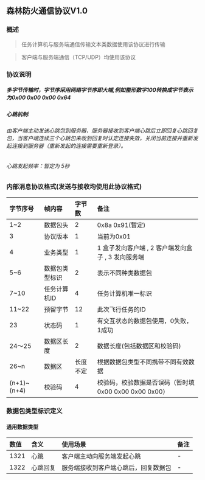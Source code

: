 ## 森林防火通信协议V1.0

### 概述

>任务计算机与服务端通信传输文本类数据使用该协议进行传输

>客户端与服务端通信（TCP/UDP）均使用该协议

### 协议说明

##### 多字节传输时，字节序采用网络字节序即大端,例如整形数字100转换成字节表示为0x00 0x00 0x00 0x64

##### 心跳机制:  

###### 由客户端主动发送心跳包到服务器，服务器接收到客户端心跳后立即回复心跳回复包，当客户端连续三个心跳包未收到回复时认定连接失效，关闭当前连接并重新发起连接到服务器（重新发起的连接需要重新登录）。

###### 心跳发起频率：暂定为 5秒

### 内部消息协议格式(发送与接收均使用此协议格式)

|字节序号|帧内容|字节数|备注|
|:---|:---|:---|:---|
|1~2|数据包头|2|0x8a 0x91(暂定)|
|3|协议版本|1|当前为0x01|
|4|业务类型|1|  1 盒子发向客户端 , 2 客户端发向盒子 , 3 发向服务端 |
|5~6|数据包类型标识|2|表示不同种类数据包|
|7~10|任务计算机ID|4|任务计算机唯一标识|
|11~22|预留字节|12|此次飞行任务的ID|
|23|状态码|1|有交互状态的数据包使用，0失败，1成功|
|24～25|数据区长度|2|数据长度(包括数据区和校验码)|
|26~n|数据区|长度不定|根据数据包类型不同携带不同有效数据|
|(n+1)~(n+4)|校验码|4|校验码，校验数据是否误码（暂时填0x00 0x00 0x00 0x00）|


### 数据包类型标识定义

#### 通用数据类型

|数值|含义|使用场景|备注|
|:---|:---|:---|:---|
|1321|心跳|客户端主动向服务端发起心跳|-|
|1322|心跳回复|服务端接收到客户端心跳后，回复数据包|-|